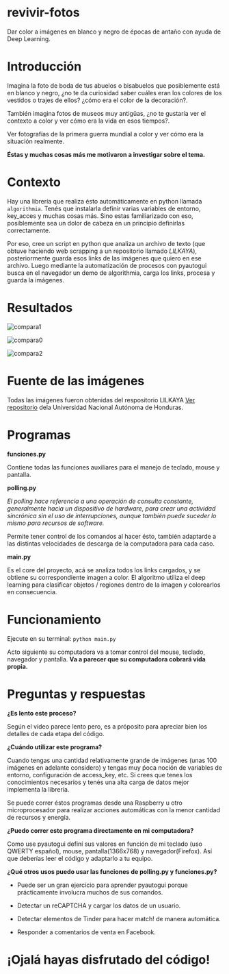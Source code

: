 # revivir-fotos
Dar color a imágenes en blanco y negro de épocas de antaño con ayuda de Deep Learning. 

# Introducción

Imagina la foto de boda de tus abuelos o bisabuelos que posiblemente está en blanco y negro, ¿no te da curiosidad saber cuáles eran los colores de los vestidos o trajes de ellos? ¿cómo era el color de la decoración?.

También imagina fotos de museos muy antigüas, ¿no te gustaría ver el contexto a color y ver cómo era la vida en esos tiempos?. 

Ver fotografías de la primera guerra mundial a color y ver cómo era la situación realmente. 

**Éstas y muchas cosas más me motivaron a investigar sobre el tema.**

# Contexto

Hay una librería que realiza ésto automáticamente en python llamada ```algorithmia```. Tenés que instalarla definir varias variables de entorno, key_acces y muchas cosas más. Sino estas familiarizado con eso, posiblemente sea un dolor de cabeza en un principio definirlas correctamente. 

Por eso, cree un script en python que analiza un archivo de texto (que obtuve haciendo web scrapping a un repositorio llamado _LILKAYA_), posteriormente guarda esos links de las imágenes que quiero en ese archivo. Luego mediante la automatización de procesos con pyautogui busca en el navegador un demo de algorithmia, carga los links, procesa y guarda la imágenes.

# Resultados

![compara1](https://github.com/cabustillo13/revivir-fotos/blob/master/Ejemplos/comparar1.png)

![compara0](https://github.com/cabustillo13/revivir-fotos/blob/master/Ejemplos/comparar0.png)

![compara2](https://github.com/cabustillo13/revivir-fotos/blob/master/Ejemplos/comparar2.png)

# Fuente de las imágenes

Todas las imágenes fueron obtenidas del respositorio LILKAYA [Ver repositorio](https://lilkaya.unah.edu.hn/) dela Universidad Nacional Autónoma de Honduras.

# Programas

**funciones.py**

Contiene todas las funciones auxiliares para el manejo de teclado, mouse y pantalla.

**polling.py**

_El polling hace referencia a una operación de consulta constante, generalmente hacia un dispositivo de hardware, para crear una actividad sincrónica sin el uso de interrupciones, aunque también puede suceder lo mismo para recursos de software._

Permite tener control de los comandos al hacer ésto, también adaptarde a las distintas velocidades de descarga de la computadora para cada caso.

**main.py**

Es el core del proyecto, acá se analiza todos los links cargados, y se obtiene su correspondiente imagen a color. El algoritmo utiliza el deep learning para clasificar objetos / regiones dentro de la imagen y colorearlos en consecuencia.

# Funcionamiento

Ejecute en su terminal: ```python main.py```

Acto siguiente su computadora va a tomar control del mouse, teclado, navegador y pantalla. **Va a parecer que su computadora cobrará vida propia.**

# Preguntas y respuestas

**¿Es lento este proceso?** 

Según el vídeo parece lento pero, es a próposito para apreciar bien los detalles de cada etapa del código.

**¿Cuándo utilizar este programa?** 

Cuando tengas una cantidad relativamente grande de imágenes (unas 100 imágenes en adelante considero) y tengas muy ṕoca noción de variables de entorno, configuración de access_key, etc. Sí crees que tenes los conocimientos necesarios y tenés una alta carga de datos mejor implementa la librería.

Se puede correr éstos programas desde una Raspberry u otro microprocesador para realizar acciones automáticas con la menor cantidad de recursos y energía.

**¿Puedo correr este programa directamente en mi computadora?**

Como use pyautogui definí sus valores en función de mi teclado (uso QWERTY español), mouse, pantalla(1366x768) y navegador(Firefox). Así que deberías leer el código y adaptarlo a tu equipo.

**¿Qué otros usos puedo usar las funciones de polling.py y funciones.py?** 

* Puede ser un gran ejercicio para aprender pyautogui porque prácticamente involucra muchos de sus comandos.

* Detectar un reCAPTCHA y cargar los datos de un usuario.

* Detectar elementos de Tinder para hacer match! de manera automática.

* Responder a comentarios de venta en Facebook.

# ¡Ojalá hayas disfrutado del código!
